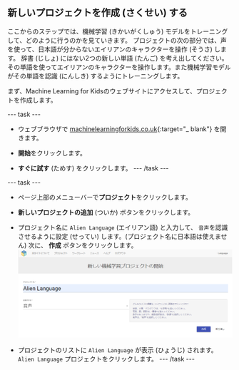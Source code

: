 ## 新しいプロジェクトを作成 (さくせい) する
ここからのステップでは、機械学習 (きかいがくしゅう) モデルをトレーニングして、どのように行うのかを見ていきます。 プロジェクトの次の部分では、声を使って、日本語が分からないエイリアンのキャラクターを操作 (そうさ) します。 辞書 (じしょ) にはない2つの新しい単語 (たんご) を考え出してください。 その単語を使ってエイリアンのキャラクターを操作します。また機械学習モデルがその単語を認識 (にんしき) するようにトレーニングします。

まず、Machine Learning for Kidsのウェブサイトにアクセスして、プロジェクトを作成します。

--- task ---
+ ウェブブラウザで [machinelearningforkids.co.uk](https://machinelearningforkids.co.uk/){:target="_ blank"} を開きます。

+ **開始**をクリックします。

+ **すぐに試す** (ためす) をクリックします。 --- /task ---

--- task ---
+ ページ上部のメニューバーで**プロジェクト**をクリックします。

+ **新しいプロジェクトの追加** (ついか) ボタンをクリックします。

+ プロジェクト名に `Alien Language` (エイリアン語) と入力して、 `音声`を認識させるように設定 (せってい) します。(プロジェクト名に日本語は使えません) 次に、 **作成** ボタンをクリックします。 ![プロジェクトを作成する](images/create.png)

+ プロジェクトのリストに `Alien Language` が表示 (ひょうじ) されます。 `Alien Language` プロジェクトをクリックします。 --- /task ---
